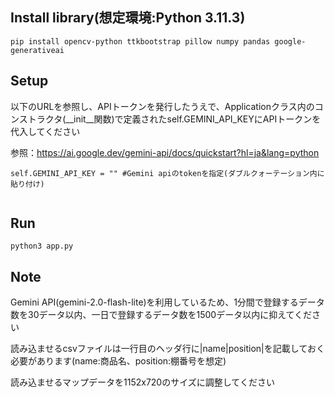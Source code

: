 ## Install library(想定環境:Python 3.11.3)

```
pip install opencv-python ttkbootstrap pillow numpy pandas google-generativeai

```
## Setup
以下のURLを参照し、APIトークンを発行したうえで、Applicationクラス内のコンストラクタ(__init__関数)で定義されたself.GEMINI_API_KEYにAPIトークンを代入してください

参照：https://ai.google.dev/gemini-api/docs/quickstart?hl=ja&lang=python

```
self.GEMINI_API_KEY = "" #Gemini apiのtokenを指定(ダブルクォーテーション内に貼り付け)
        
```

## Run

```
python3 app.py
```

## Note
Gemini API(gemini-2.0-flash-lite)を利用しているため、1分間で登録するデータ数を30データ以内、一日で登録するデータ数を1500データ以内に抑えてください

読み込ませるcsvファイルは一行目のヘッダ行に|name|position|を記載しておく必要があります(name:商品名、position:棚番号を想定)

読み込ませるマップデータを1152x720のサイズに調整してください




